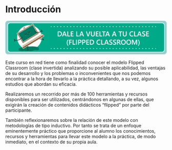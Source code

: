 # Introducción

![](img/Banner_Flipped_Classroom.png)



Este curso en red tiene como finalidad conocer el modelo Flipped Classroom (clase invertida) analizando su posible aplicabilidad, las ventajas de su desarrollo y los problemas o inconvenientes que nos podemos encontrar a la hora de llevarlo a la práctica detallando, a su vez, algunos estudios que abordan su eficacia.

Realizaremos un recorrido por más de 100 herramientas y recursos disponibles para ser utilizados, centrándonos en algunas de ellas, que exigirán la creación de contenidos didácticos “flipped” por parte del participante.

También reflexionaremos sobre la relación de este modelo con metodologías de tipo inductivo. Por tanto se trata de un enfoque eminentemente práctico que proporcione al alumno los conocimientos, recursos y herramientas para llevar este modelo a la práctica, de modo inmediato, en el contexto de su propia aula.

